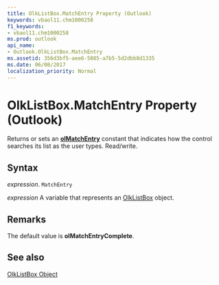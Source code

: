 ```yaml
---
title: OlkListBox.MatchEntry Property (Outlook)
keywords: vbaol11.chm1000258
f1_keywords:
- vbaol11.chm1000258
ms.prod: outlook
api_name:
- Outlook.OlkListBox.MatchEntry
ms.assetid: 356d3bf5-aee6-5085-a7b5-5d2dbb8d1335
ms.date: 06/08/2017
localization_priority: Normal
---
```



# OlkListBox.MatchEntry Property (Outlook)

Returns or sets an  **[olMatchEntry](Outlook.OlMatchEntry.md)** constant that indicates how the control searches its list as the user types. Read/write.


## Syntax

_expression_. `MatchEntry`

_expression_ A variable that represents an [OlkListBox](./Outlook.OlkListBox.md) object.


## Remarks

The default value is  **olMatchEntryComplete**.


## See also


[OlkListBox Object](Outlook.OlkListBox.md)


